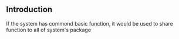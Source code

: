 ## Introduction
If the system has commond basic function, it would be used to share function to
all of system's package